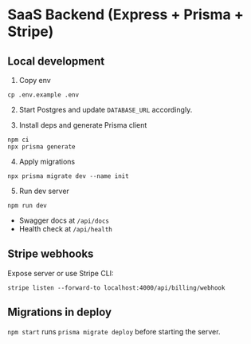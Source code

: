# SaaS Backend (Express + Prisma + Stripe)

## Local development

1. Copy env

```
cp .env.example .env
```

2. Start Postgres and update `DATABASE_URL` accordingly.

3. Install deps and generate Prisma client

```
npm ci
npx prisma generate
```

4. Apply migrations

```
npx prisma migrate dev --name init
```

5. Run dev server

```
npm run dev
```

- Swagger docs at `/api/docs`
- Health check at `/api/health`

## Stripe webhooks
Expose server or use Stripe CLI:

```
stripe listen --forward-to localhost:4000/api/billing/webhook
```

## Migrations in deploy
`npm start` runs `prisma migrate deploy` before starting the server.